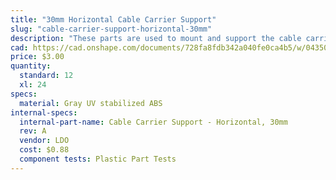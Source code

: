 ```yaml
---
title: "30mm Horizontal Cable Carrier Support"
slug: "cable-carrier-support-horizontal-30mm"
description: "These parts are used to mount and support the cable carriers. The gusset also functions as an area for cables, tubes, and the LED light strip to be routed through."
cad: https://cad.onshape.com/documents/728fa8fdb342a040fe0ca4b5/w/0435033a7c78b02e71d0f721/e/9a8696f9feb3e6ffe0afed84?renderMode=0&uiState=625db6cebefcf529eb98709c
price: $3.00
quantity:
  standard: 12
  xl: 24
specs:
  material: Gray UV stabilized ABS
internal-specs:
  internal-part-name: Cable Carrier Support - Horizontal, 30mm
  rev: A
  vendor: LDO
  cost: $0.88
  component tests: Plastic Part Tests
---
```

